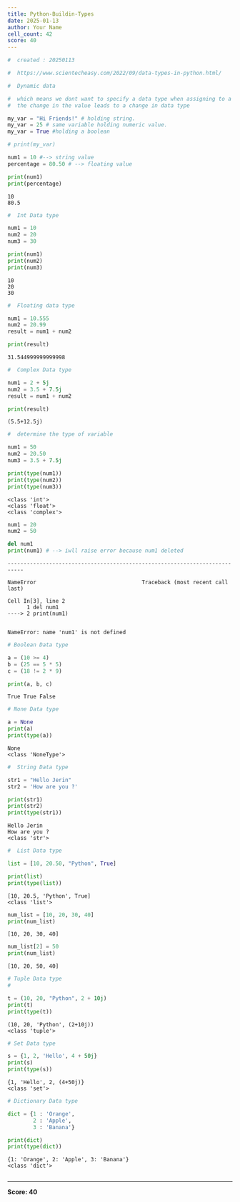 ```yaml
---
title: Python-Buildin-Types
date: 2025-01-13
author: Your Name
cell_count: 42
score: 40
---
```


```python
#  created : 20250113
```


```python
#  https://www.scientecheasy.com/2022/09/data-types-in-python.html/
```


```python
#  Dynamic data

#  which means we dont want to specify a data type when assigning to a variable
#  the change in the value leads to a change in data type
```


```python
my_var = "Hi Friends!" # holding string.
my_var = 25 # same variable holding numeric value.
my_var = True #holding a boolean 
```


```python
# print(my_var)
```


```python
num1 = 10 #--> string value 
percentage = 80.50 # --> floating value
```


```python
print(num1)
print(percentage)
```

    10
    80.5



```python
#  Int Data type
```


```python
num1 = 10
num2 = 20
num3 = 30
```


```python
print(num1)
print(num2)
print(num3)
```

    10
    20
    30



```python
#  Floating data type
```


```python
num1 = 10.555
num2 = 20.99
result = num1 + num2
```


```python
print(result)
```

    31.544999999999998



```python
#  Complex Data type
```


```python
num1 = 2 + 5j
num2 = 3.5 + 7.5j
result = num1 + num2
```


```python
print(result)
```

    (5.5+12.5j)



```python
#  determine the type of variable
```


```python
num1 = 50
num2 = 20.50
num3 = 3.5 + 7.5j
```


```python
print(type(num1))
print(type(num2))
print(type(num3))

```

    <class 'int'>
    <class 'float'>
    <class 'complex'>



```python
num1 = 20
num2 = 50

```


```python
del num1
print(num1) # --> iwll raise error because num1 deleted 
```


    ---------------------------------------------------------------------------

    NameError                                 Traceback (most recent call last)

    Cell In[3], line 2
          1 del num1
    ----> 2 print(num1)


    NameError: name 'num1' is not defined



```python
# Boolean Data type

```


```python
a = (10 >= 4)
b = (25 == 5 * 5)
c = (18 != 2 * 9)
```


```python
print(a, b, c)
```

    True True False



```python
# None Data type
```


```python
a = None
print(a)
print(type(a))
```

    None
    <class 'NoneType'>



```python
#  String Data type
```


```python
str1 = "Hello Jerin"
str2 = 'How are you ?'
```


```python
print(str1)
print(str2)
print(type(str1))
```

    Hello Jerin
    How are you ?
    <class 'str'>



```python
#  List Data type
```


```python
list = [10, 20.50, "Python", True]
```


```python
print(list)
print(type(list))
```

    [10, 20.5, 'Python', True]
    <class 'list'>



```python
num_list = [10, 20, 30, 40]
print(num_list)

```

    [10, 20, 30, 40]



```python
num_list[2] = 50 
print(num_list)
```

    [10, 20, 50, 40]



```python
# Tuple Data type
#
```


```python
t = (10, 20, "Python", 2 + 10j)
print(t)
print(type(t))
```

    (10, 20, 'Python', (2+10j))
    <class 'tuple'>



```python
# Set Data type
```


```python
s = {1, 2, 'Hello', 4 + 50j}
print(s)
print(type(s))
```

    {1, 'Hello', 2, (4+50j)}
    <class 'set'>



```python
# Dictionary Data type

```


```python
dict = {1 : 'Orange',
        2 : 'Apple',
        3 : 'Banana'}
```


```python
print(dict)
print(type(dict))
```

    {1: 'Orange', 2: 'Apple', 3: 'Banana'}
    <class 'dict'>



```python

```


---
**Score: 40**